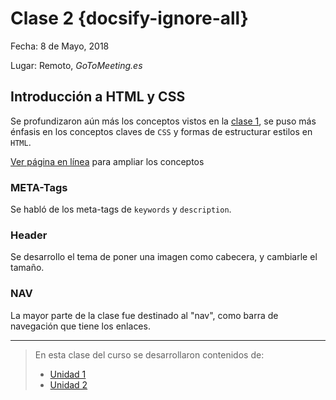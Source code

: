 # Clase 2 {docsify-ignore-all}

Fecha: 8 de Mayo, 2018

Lugar: Remoto, _GoToMeeting.es_

## Introducción a HTML y CSS

Se profundizaron aún más los conceptos vistos en la [clase 1](/curso/utn/dw/clase1.md), se puso más énfasis en los conceptos claves de `CSS` y formas de estructurar estilos en `HTML`.

[Ver página en línea](https://sidval.github.io/www/curso/utn/dw/c2/) para ampliar los conceptos

### META-Tags

Se habló de los meta-tags de `keywords` y `description`.

### Header

Se desarrollo el tema de poner una imagen como cabecera, y cambiarle el tamaño.

### NAV

La mayor parte de la clase fue destinado al "nav", como barra de navegación que tiene los enlaces.

***

>En esta clase del curso se desarrollaron contenidos de:
>
> * [Unidad 1](/u/utn/dw/unidad1.md)
> * [Unidad 2](/u/utn/dw/unidad2.md)

